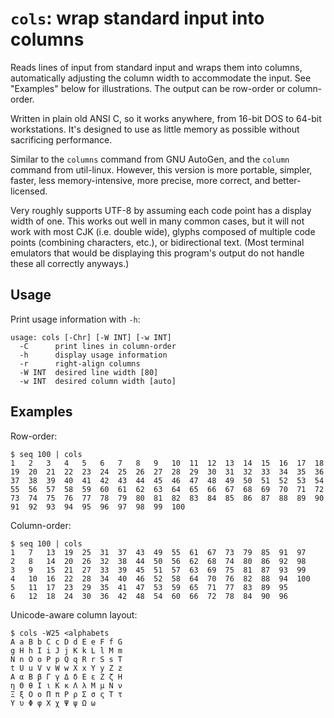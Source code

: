# `cols`: wrap standard input into columns

Reads lines of input from standard input and wraps them into columns,
automatically adjusting the column width to accommodate the input. See
"Examples" below for illustrations. The output can be row-order or
column-order.

Written in plain old ANSI C, so it works anywhere, from 16-bit DOS to
64-bit workstations. It's designed to use as little memory as possible
without sacrificing performance.

Similar to the `columns` command from GNU AutoGen, and the `column`
command from util-linux. However, this version is more portable, simpler,
faster, less memory-intensive, more precise, more correct, and
better-licensed.

Very roughly supports UTF-8 by assuming each code point has a display
width of one. This works out well in many common cases, but it will not
work with most CJK (i.e. double wide), glyphs composed of multiple code
points (combining characters, etc.), or bidirectional text. (Most terminal
emulators that would be displaying this program's output do not handle
these all correctly anyways.)

## Usage

Print usage information with `-h`:

    usage: cols [-Chr] [-W INT] [-w INT]
      -C      print lines in column-order
      -h      display usage information
      -r      right-align columns
      -W INT  desired line width [80]
      -w INT  desired column width [auto]

## Examples

Row-order:

    $ seq 100 | cols
    1   2   3   4   5   6   7   8   9   10  11  12  13  14  15  16  17  18
    19  20  21  22  23  24  25  26  27  28  29  30  31  32  33  34  35  36
    37  38  39  40  41  42  43  44  45  46  47  48  49  50  51  52  53  54
    55  56  57  58  59  60  61  62  63  64  65  66  67  68  69  70  71  72
    73  74  75  76  77  78  79  80  81  82  83  84  85  86  87  88  89  90
    91  92  93  94  95  96  97  98  99  100

Column-order:

    $ seq 100 | cols
    1   7   13  19  25  31  37  43  49  55  61  67  73  79  85  91  97
    2   8   14  20  26  32  38  44  50  56  62  68  74  80  86  92  98
    3   9   15  21  27  33  39  45  51  57  63  69  75  81  87  93  99
    4   10  16  22  28  34  40  46  52  58  64  70  76  82  88  94  100
    5   11  17  23  29  35  41  47  53  59  65  71  77  83  89  95
    6   12  18  24  30  36  42  48  54  60  66  72  78  84  90  96

Unicode-aware column layout:

    $ cols -W25 <alphabets
    A a B b C c D d E e F f G
    g H h I i J j K k L l M m
    N n O o P p Q q R r S s T
    t U u V v W w X x Y y Z z
    Α α Β β Γ γ Δ δ Ε ε Ζ ζ Η
    η Θ θ Ι ι Κ κ Λ λ Μ μ Ν ν
    Ξ ξ Ο ο Π π Ρ ρ Σ σ ς Τ τ
    Υ υ Φ φ Χ χ Ψ ψ Ω ω

